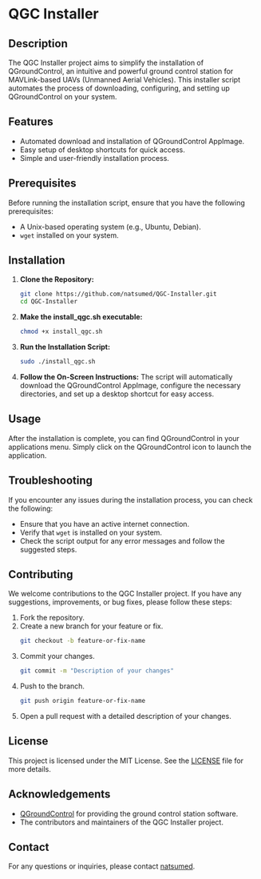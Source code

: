 # QGC Installer

## Description
The QGC Installer project aims to simplify the installation of QGroundControl, an intuitive and powerful ground control station for MAVLink-based UAVs (Unmanned Aerial Vehicles). This installer script automates the process of downloading, configuring, and setting up QGroundControl on your system.

## Features
- Automated download and installation of QGroundControl AppImage.
- Easy setup of desktop shortcuts for quick access.
- Simple and user-friendly installation process.

## Prerequisites
Before running the installation script, ensure that you have the following prerequisites:
- A Unix-based operating system (e.g., Ubuntu, Debian).
- `wget` installed on your system.

## Installation

1. **Clone the Repository:**
   ```sh
   git clone https://github.com/natsumed/QGC-Installer.git
   cd QGC-Installer
   ```
2. **Make the install_qgc.sh executable:**
   ```sh
   chmod +x install_qgc.sh
   ```
3. **Run the Installation Script:**
   ```sh
   sudo ./install_qgc.sh
   ```

4. **Follow the On-Screen Instructions:**
   The script will automatically download the QGroundControl AppImage, configure the necessary directories, and set up a desktop shortcut for easy access.

## Usage
After the installation is complete, you can find QGroundControl in your applications menu. Simply click on the QGroundControl icon to launch the application.

## Troubleshooting
If you encounter any issues during the installation process, you can check the following:
- Ensure that you have an active internet connection.
- Verify that `wget` is installed on your system.
- Check the script output for any error messages and follow the suggested steps.

## Contributing
We welcome contributions to the QGC Installer project. If you have any suggestions, improvements, or bug fixes, please follow these steps:
1. Fork the repository.
2. Create a new branch for your feature or fix.
   ```sh
   git checkout -b feature-or-fix-name
   ```
3. Commit your changes.
   ```sh
   git commit -m "Description of your changes"
   ```
4. Push to the branch.
   ```sh
   git push origin feature-or-fix-name
   ```
5. Open a pull request with a detailed description of your changes.

## License
This project is licensed under the MIT License. See the [LICENSE](LICENSE) file for more details.

## Acknowledgements
- [QGroundControl](https://qgroundcontrol.com/) for providing the ground control station software.
- The contributors and maintainers of the QGC Installer project.

## Contact
For any questions or inquiries, please contact [natsumed](https://github.com/natsumed).
